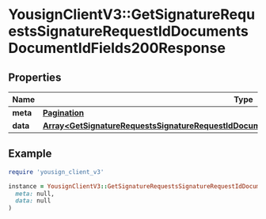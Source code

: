 # YousignClientV3::GetSignatureRequestsSignatureRequestIdDocumentsDocumentIdFields200Response

## Properties

| Name | Type | Description | Notes |
| ---- | ---- | ----------- | ----- |
| **meta** | [**Pagination**](Pagination.md) |  | [optional] |
| **data** | [**Array&lt;GetSignatureRequestsSignatureRequestIdDocumentsDocumentIdFields200ResponseDataInner&gt;**](GetSignatureRequestsSignatureRequestIdDocumentsDocumentIdFields200ResponseDataInner.md) |  | [optional] |

## Example

```ruby
require 'yousign_client_v3'

instance = YousignClientV3::GetSignatureRequestsSignatureRequestIdDocumentsDocumentIdFields200Response.new(
  meta: null,
  data: null
)
```

